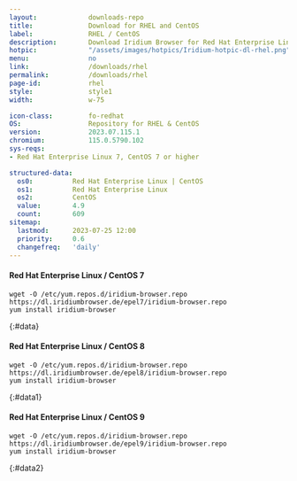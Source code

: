 ```yaml
---
layout:				downloads-repo
title:				Download for RHEL and CentOS
label:				RHEL / CentOS
description:		Download Iridium Browser for Red Hat Enterprise Linux 7/8/9 and CentOS 7/8/9 or higher. Install package from repository using the command line.
hotpic:				"/assets/images/hotpics/Iridium-hotpic-dl-rhel.png"
menu:				no
link:				/downloads/rhel
permalink:			/downloads/rhel
page-id:			rhel
style:				style1
width:				w-75

icon-class:			fo-redhat
OS: 				Repository for RHEL & CentOS
version:			2023.07.115.1
chromium:			115.0.5790.102
sys-reqs:
- Red Hat Enterprise Linux 7, CentOS 7 or higher

structured-data:
  os0:			Red Hat Enterprise Linux | CentOS
  os1:			Red Hat Enterprise Linux
  os2:			CentOS
  value:		4.9
  count:		609
sitemap:
  lastmod:		2023-07-25 12:00
  priority:		0.6
  changefreq:	'daily'
---
```


#### Red Hat Enterprise Linux / CentOS 7 #

	wget -O /etc/yum.repos.d/iridium-browser.repo https://dl.iridiumbrowser.de/epel7/iridium-browser.repo
	yum install iridium-browser
{:#data}

#### Red Hat Enterprise Linux / CentOS 8 #

	wget -O /etc/yum.repos.d/iridium-browser.repo https://dl.iridiumbrowser.de/epel8/iridium-browser.repo
	yum install iridium-browser
{:#data1}

#### Red Hat Enterprise Linux / CentOS 9 #

	wget -O /etc/yum.repos.d/iridium-browser.repo https://dl.iridiumbrowser.de/epel9/iridium-browser.repo
	yum install iridium-browser
{:#data2}
